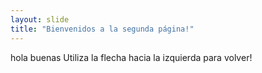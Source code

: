 ```yaml
---
layout: slide
title: "Bienvenidos a la segunda página!"
---
```

hola buenas
Utiliza la flecha hacia la izquierda para volver!
